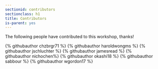 ```yaml
---
sectionid: contributors
sectionclass: h1
title: Contributors
is-parent: yes
---
```


The following people have contributed to this workshop, thanks!

<div class="github-contributors">
{% githubauthor chzbrgr71 %}
{% githubauthor haroldwongms %}
{% githubauthor jschluchter %}
{% githubauthor jamesread %}
{% githubauthor nichochen%}
{% githubauthor okashi18 %}
{% githubauthor sabbour %}
{% githubauthor wgordon17 %}
</div>
